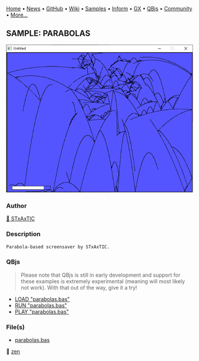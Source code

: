 [Home](https://qb64.com) • [News](../../news.md) • [GitHub](https://github.com/QB64Official/qb64) • [Wiki](https://github.com/QB64Official/qb64/wiki) • [Samples](../../samples.md) • [Inform](../../inform.md) • [GX](../../gx.md) • [QBjs](../../qbjs.md) • [Community](../../community.md) • [More...](../../more.md)

## SAMPLE: PARABOLAS

![screenshot.png](img/screenshot.png)

### Author

[🐝 STxAxTIC](../stxaxtic.md) 

### Description

```text
Parabola-based screensaver by STxAxTIC.
```

### QBjs

> Please note that QBjs is still in early development and support for these examples is extremely experimental (meaning will most likely not work). With that out of the way, give it a try!

* [LOAD "parabolas.bas"](https://v6p9d9t4.ssl.hwcdn.net/html/5963335/index.html?src=https://qb64.com/samples/parabolas/src/parabolas.bas)
* [RUN "parabolas.bas"](https://v6p9d9t4.ssl.hwcdn.net/html/5963335/index.html?mode=auto&src=https://qb64.com/samples/parabolas/src/parabolas.bas)
* [PLAY "parabolas.bas"](https://v6p9d9t4.ssl.hwcdn.net/html/5963335/index.html?mode=play&src=https://qb64.com/samples/parabolas/src/parabolas.bas)

### File(s)

* [parabolas.bas](src/parabolas.bas)

🔗 [zen](../zen.md)
